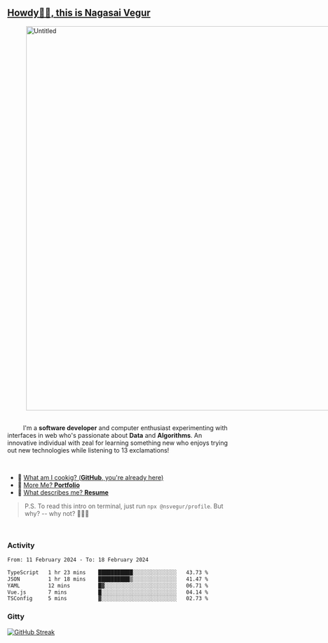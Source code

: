 
## [Howdy🖖🏻, this is Nagasai Vegur](https://nsvegur.me/)

<div style="
  display: flex;
  width: 100vw;
  justify-content: center;
  ">
  <img width="875" alt="Untitled" src="https://github.com/NSVEGUR/NSVEGUR/assets/83576465/f41a8098-aaa9-4353-8130-bd4076cb1d4a">
</div>

<br /> 
 
<p>
&emsp; &emsp; I'm a <b>software developer</b> and computer enthusiast experimenting with interfaces in web who's passionate about <b>Data</b> and <b>Algorithms</b>. An innovative individual with zeal for learning something new who enjoys trying out new technologies while listening to 13 exclamations!
</p>

<br /> 

- 🍔 [What am I cookig? (**GitHub**, you're already here)](https://github.com/NSVEGUR)
- 👻 [More Me? **Portfolio**](https://nsvegur.me/)
- 🔭 [What describes me? **Resume**](https://nsvegur.me/resume)

> P.S. To read this intro on terminal, just run `npx @nsvegur/profile`. But why? -- why not? 🤷🏻‍♂️

<br />

### Activity

<!--START_SECTION:waka-->

```txt
From: 11 February 2024 - To: 18 February 2024

TypeScript   1 hr 23 mins    ███████████░░░░░░░░░░░░░░   43.73 %
JSON         1 hr 18 mins    ██████████▒░░░░░░░░░░░░░░   41.47 %
YAML         12 mins         █▓░░░░░░░░░░░░░░░░░░░░░░░   06.71 %
Vue.js       7 mins          █░░░░░░░░░░░░░░░░░░░░░░░░   04.14 %
TSConfig     5 mins          ▓░░░░░░░░░░░░░░░░░░░░░░░░   02.73 %
```

<!--END_SECTION:waka-->

### Gitty

[![GitHub Streak](http://github-profile-summary-cards.vercel.app/api/cards/profile-details?username=NSVEGUR&theme=github_dark)]('https://github.com/NSVEGUR')

